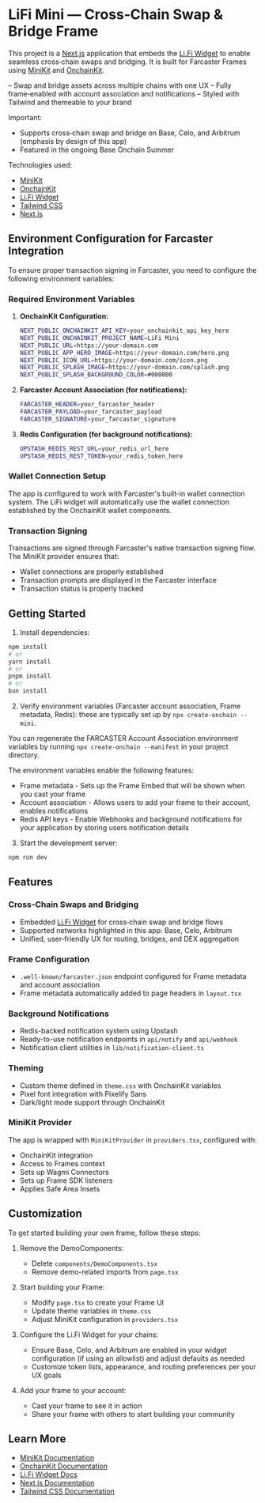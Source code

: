 # LiFi Mini — Cross‑Chain Swap & Bridge Frame

This project is a [Next.js](https://nextjs.org) application that embeds the [Li.Fi Widget](https://widget.lifi.io) to enable seamless cross‑chain swaps and bridging. It is built for Farcaster Frames using [MiniKit](https://docs.base.org/builderkits/minikit/overview) and [OnchainKit](https://www.base.org/builders/onchainkit).

– Swap and bridge assets across multiple chains with one UX
– Fully frame‑enabled with account association and notifications
– Styled with Tailwind and themeable to your brand

Important:
- Supports cross‑chain swap and bridge on Base, Celo, and Arbitrum (emphasis by design of this app)
- Featured in the ongoing Base Onchain Summer

Technologies used:
- [MiniKit](https://docs.base.org/builderkits/minikit/overview)
- [OnchainKit](https://www.base.org/builders/onchainkit)
- [Li.Fi Widget](https://widget.lifi.io)
- [Tailwind CSS](https://tailwindcss.com)
- [Next.js](https://nextjs.org/docs)

## Environment Configuration for Farcaster Integration

To ensure proper transaction signing in Farcaster, you need to configure the following environment variables:

### Required Environment Variables

1. **OnchainKit Configuration:**
   ```bash
   NEXT_PUBLIC_ONCHAINKIT_API_KEY=your_onchainkit_api_key_here
   NEXT_PUBLIC_ONCHAINKIT_PROJECT_NAME=LiFi Mini
   NEXT_PUBLIC_URL=https://your-domain.com
   NEXT_PUBLIC_APP_HERO_IMAGE=https://your-domain.com/hero.png
   NEXT_PUBLIC_ICON_URL=https://your-domain.com/icon.png
   NEXT_PUBLIC_SPLASH_IMAGE=https://your-domain.com/splash.png
   NEXT_PUBLIC_SPLASH_BACKGROUND_COLOR=#000000
   ```

2. **Farcaster Account Association (for notifications):**
   ```bash
   FARCASTER_HEADER=your_farcaster_header
   FARCASTER_PAYLOAD=your_farcaster_payload
   FARCASTER_SIGNATURE=your_farcaster_signature
   ```

3. **Redis Configuration (for background notifications):**
   ```bash
   UPSTASH_REDIS_REST_URL=your_redis_url_here
   UPSTASH_REDIS_REST_TOKEN=your_redis_token_here
   ```

### Wallet Connection Setup

The app is configured to work with Farcaster's built-in wallet connection system. The LiFi widget will automatically use the wallet connection established by the OnchainKit wallet components.

### Transaction Signing

Transactions are signed through Farcaster's native transaction signing flow. The MiniKit provider ensures that:
- Wallet connections are properly established
- Transaction prompts are displayed in the Farcaster interface
- Transaction status is properly tracked

## Getting Started

1. Install dependencies:
```bash
npm install
# or
yarn install
# or
pnpm install
# or
bun install
```

2. Verify environment variables (Farcaster account association, Frame metadata, Redis): these are typically set up by `npx create-onchain --mini`.

You can regenerate the FARCASTER Account Association environment variables by running `npx create-onchain --manifest` in your project directory.

The environment variables enable the following features:

- Frame metadata - Sets up the Frame Embed that will be shown when you cast your frame
- Account association - Allows users to add your frame to their account, enables notifications
- Redis API keys - Enable Webhooks and background notifications for your application by storing users notification details



3. Start the development server:
```bash
npm run dev
```

## Features

### Cross‑Chain Swaps and Bridging
- Embedded [Li.Fi Widget](https://widget.lifi.io) for cross‑chain swap and bridge flows
- Supported networks highlighted in this app: Base, Celo, Arbitrum
- Unified, user‑friendly UX for routing, bridges, and DEX aggregation

### Frame Configuration
- `.well-known/farcaster.json` endpoint configured for Frame metadata and account association
- Frame metadata automatically added to page headers in `layout.tsx`

### Background Notifications
- Redis-backed notification system using Upstash
- Ready-to-use notification endpoints in `api/notify` and `api/webhook`
- Notification client utilities in `lib/notification-client.ts`

### Theming
- Custom theme defined in `theme.css` with OnchainKit variables
- Pixel font integration with Pixelify Sans
- Dark/light mode support through OnchainKit

### MiniKit Provider
The app is wrapped with `MiniKitProvider` in `providers.tsx`, configured with:
- OnchainKit integration
- Access to Frames context
- Sets up Wagmi Connectors
- Sets up Frame SDK listeners
- Applies Safe Area Insets

## Customization

To get started building your own frame, follow these steps:

1. Remove the DemoComponents:
   - Delete `components/DemoComponents.tsx`
   - Remove demo-related imports from `page.tsx`

2. Start building your Frame:
   - Modify `page.tsx` to create your Frame UI
   - Update theme variables in `theme.css`
   - Adjust MiniKit configuration in `providers.tsx`

3. Configure the Li.Fi Widget for your chains:
   - Ensure Base, Celo, and Arbitrum are enabled in your widget configuration (if using an allowlist) and adjust defaults as needed
   - Customize token lists, appearance, and routing preferences per your UX goals

4. Add your frame to your account:
   - Cast your frame to see it in action
   - Share your frame with others to start building your community

## Learn More

- [MiniKit Documentation](https://docs.base.org/builderkits/minikit/overview)
- [OnchainKit Documentation](https://docs.base.org/builderkits/onchainkit/getting-started)
- [Li.Fi Widget Docs](https://docs.li.fi/widget/introduction)
- [Next.js Documentation](https://nextjs.org/docs)
- [Tailwind CSS Documentation](https://tailwindcss.com/docs)

